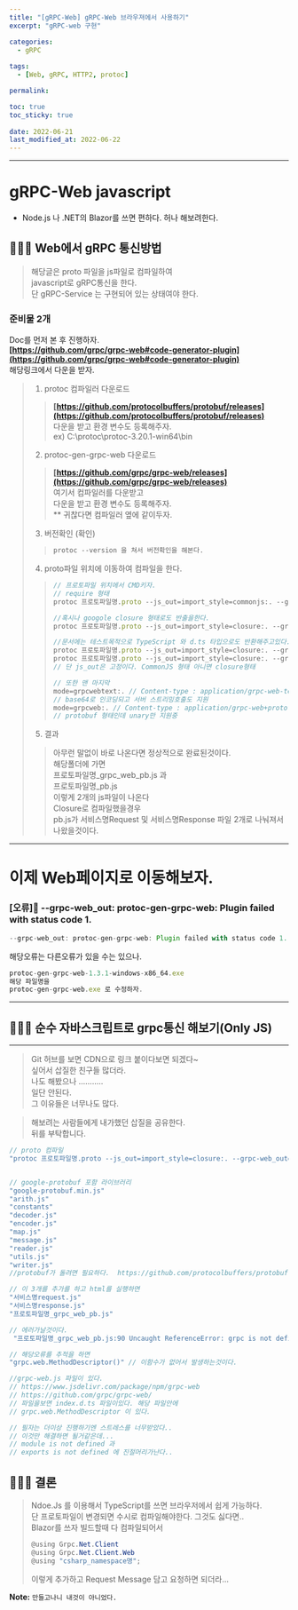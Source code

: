 ```yaml
---
title: "[gRPC-Web] gRPC-Web 브라우져에서 사용하기"
excerpt: "gRPC-web 구현"

categories:
  - gRPC
  
tags:
  - [Web, gRPC, HTTP2, protoc]

permalink: 

toc: true
toc_sticky: true
 
date: 2022-06-21
last_modified_at: 2022-06-22
---
```


---

# gRPC-Web javascript

 - Node.js 나 .NET의 Blazor를 쓰면 편하다. 허나 해보려한다.

## 🤷🏻‍♀️ Web에서 gRPC 통신방법

> 해당글은 proto 파일을 js파일로 컴파일하여 <br>
> javascript로 gRPC통신을 한다. <br>
> 단 gRPC-Service 는 구현되어 있는 상태여야 한다.<br>

### 준비물 2개

Doc를 먼저 본 후 진행하자.   <br>
**[https://github.com/grpc/grpc-web#code-generator-plugin](https://github.com/grpc/grpc-web#code-generator-plugin)** <br>
해당링크에서 다운을 받자. <br>

> 1. protoc 컴파일러 다운로드   <br>
>> **[https://github.com/protocolbuffers/protobuf/releases](https://github.com/protocolbuffers/protobuf/releases)**    <br>
>> 다운을 받고 환경 변수도 등록해주자. <br>
>> ex) C:\protoc\protoc-3.20.1-win64\bin <br>
> 2. protoc-gen-grpc-web 다운로드   <br>
>> **[https://github.com/grpc/grpc-web/releases](https://github.com/grpc/grpc-web/releases)**  <br>
>> 여기서 컴파일러를 다운받고 <br>
>> 다운을 받고 환경 변수도 등록해주자.  <br>
>> ** 귀찮다면 컴파일러 옆에 같이두자.  <br>
> 3. 버전확인 (확인)
>> ```js
>> protoc --version 을 쳐서 버전확인을 해본다.
>> ```
> 4. proto파일 위치에 이동하여 컴파일을 한다.
>> ```js
>> // 프로토파일 위치에서 CMD키자.
>> // require 형태
>> protoc 프로토파일명.proto --js_out=import_style=commonjs:. --grpc-web_out=import_style=commonjs,mode=grpcwebtext:.
>> ```
>> ```js
>> //혹시나 googole closure 형태로도 반출을한다.
>> protoc 프로토파일명.proto --js_out=import_style=closure:. --grpc-web_out=import_style=closure,mode=grpcwebtext:.
>> ```
>> ```js
>> //문서에는 테스트목적으로 TypeScript 와 d.ts 타입으로도 반환해주고있다. 
>> protoc 프로토파일명.proto --js_out=import_style=closure:. --grpc-web_out=import_style=commonjs+dts,mode=grpcwebtext:.
>> protoc 프로토파일명.proto --js_out=import_style=closure:. --grpc-web_out=import_style=typescript,mode=grpcwebtext:.
>> // 단 js_out은 고정이다. CommonJS 형태 아니면 closure형태
>> ```
>> ```js
>> // 또한 맨 마지막
>> mode=grpcwebtext:. // Content-type : application/grpc-web-text 형태
>> // base64로 인코딩되고 서버 스트리밍호출도 지원
>> mode=grpcweb:. // Content-type : application/grpc-web+proto 형태
>> // protobuf 형태인데 unary만 지원중
>> ```
> 5. 결과
>> 아무런 말없이 바로 나온다면 정상적으로 완료된것이다.  <br>
>> 해당폴더에 가면   <br>
>> 프로토파일명_grpc_web_pb.js 과  <br>
>> 프로토파일명_pb.js  <br>
>> 이렇게 2개의 js파일이 나온다  <br>
>> Closure로 컴파일했을경우   <br>
>> pb.js가 서비스명Request 및 서비스명Response 파일 2개로 나눠져서 나왔을것이다.  <br>


---

<h1>이제 Web페이지로 이동해보자.</h1>

### [오류]😬 --grpc-web_out: protoc-gen-grpc-web: Plugin failed with status code 1.

```js
--grpc-web_out: protoc-gen-grpc-web: Plugin failed with status code 1.
``` 

해당오류는 다른오류가 있을 수는 있으나.

```js
protoc-gen-grpc-web-1.3.1-windows-x86_64.exe
해당 파일명을
protoc-gen-grpc-web.exe 로 수정하자.
```

---

## 🤷🏻‍♀️ 순수 자바스크립트로 grpc통신 해보기(Only JS)

---

> Git 허브를 보면 CDN으로 링크 붙이다보면 되겠다~   <br>
> 싶어서 삽질한 친구들 많더라.  <br>
> 나도 해봤으나 ...........  <br>
> 일단 안된다.  <br>
> 그 이유들은 너무나도 많다.  <br>

> 해보려는 사람들에게 내가했던 삽질을 공유한다.  <br>
> 뒤를 부탁합니다.

```js
// proto 컴파일
"protoc 프로토파일명.proto --js_out=import_style=closure:. --grpc-web_out=import_style=closure,mode=grpcwebtext:."


// google-protobuf 포함 라이브러리
"google-protobuf.min.js"
"arith.js"
"constants"
"decoder.js"
"encoder.js"
"map.js"
"message.js"
"reader.js"
"utils.js"
"writer.js"
//protobuf가 돌려면 필요하다.  https://github.com/protocolbuffers/protobuf-javascript

// 이 3개를 추가를 하고 html를 실행하면
"서비스명request.js"
"서비스명response.js"
"프로토파일명_grpc_web_pb.js"

// 에러가날것이다. 
 "프로토파일명_grpc_web_pb.js:90 Uncaught ReferenceError: grpc is not defined"

// 해당오류를 추적을 하면
"grpc.web.MethodDescriptor()" // 이함수가 없어서 발생하는것이다.

//grpc-web.js 파일이 있다. 
// https://www.jsdelivr.com/package/npm/grpc-web
// https://github.com/grpc/grpc-web/
// 파일을보면 index.d.ts 파일이있다. 해당 파일안에
// grpc.web.MethodDescriptor 이 있다. 

// 필자는 더이상 진행하기엔 스트레스를 너무받았다..
// 이것만 해결하면 될거같은데...
// module is not defined 과
// exports is not defined 에 진절머리가난다..
```

## 🤷🏻‍♀️ 결론

> Ndoe.Js 를 이용해서 TypeScript를 쓰면 브라우저에서 쉽게 가능하다.   <br>
> 단 프로토파일이 변경되면 수시로 컴파일해야한다. 그것도 싫다면..  <br>
> Blazor를 쓰자 빌드할때 다 컴파일되어서   <br>
> ```csharp
> @using Grpc.Net.Client
> @using Grpc.Net.Client.Web
> @using "csharp_namespace명";
> ```
> 이렇게 추가하고 Request Message 담고 요청하면 되더라...



**Note:** `만들고나니 내것이 아니었다.` 